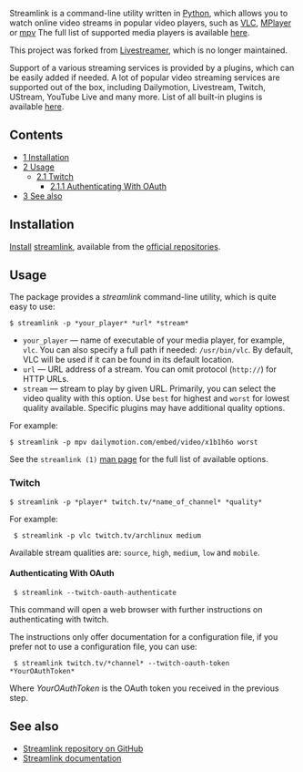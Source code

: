 Streamlink is a command-line utility written in [Python](/index.php/Python "Python"), which allows you to watch online video streams in popular video players, such as [VLC](/index.php/VLC "VLC"), [MPlayer](/index.php/MPlayer "MPlayer") or [mpv](/index.php/Mpv "Mpv") The full list of supported media players is available [here](https://streamlink.github.io/players.html#player-compatibility).

This project was forked from [Livestreamer](/index.php/Livestreamer "Livestreamer"), which is no longer maintained.

Support of a various streaming services is provided by a plugins, which can be easily added if needed. A lot of popular video streaming services are supported out of the box, including Dailymotion, Livestream, Twitch, UStream, YouTube Live and many more. List of all built-in plugins is available [here](https://streamlink.github.io/plugin_matrix.html).

## Contents

*   [1 Installation](#Installation)
*   [2 Usage](#Usage)
    *   [2.1 Twitch](#Twitch)
        *   [2.1.1 Authenticating With OAuth](#Authenticating_With_OAuth)
*   [3 See also](#See_also)

## Installation

[Install](/index.php/Install "Install") [streamlink](https://aur.archlinux.org/packages/streamlink/), available from the [official repositories](/index.php/Official_repositories "Official repositories").

## Usage

The package provides a *streamlink* command-line utility, which is quite easy to use:

```
$ streamlink -p *your_player* *url* *stream*

```

*   `your_player` — name of executable of your media player, for example, `vlc`. You can also specify a full path if needed: `/usr/bin/vlc`. By default, VLC will be used if it can be found in its default location.
*   `url` — URL address of a stream. You can omit protocol (`http://`) for HTTP URLs.
*   `stream` — stream to play by given URL. Primarily, you can select the video quality with this option. Use `best` for highest and `worst` for lowest quality available. Specific plugins may have additional quality options.

For example:

```
$ streamlink -p mpv dailymotion.com/embed/video/x1b1h6o worst

```

See the `streamlink (1)` [man page](/index.php/Man_page "Man page") for the full list of available options.

### Twitch

```
$ streamlink -p *player* twitch.tv/*name_of_channel* *quality*

```

For example:

```
 $ streamlink -p vlc twitch.tv/archlinux medium

```

Available stream qualities are: `source`, `high`, `medium`, `low` and `mobile`.

#### Authenticating With OAuth

```
 $ streamlink --twitch-oauth-authenticate

```

This command will open a web browser with further instructions on authenticating with twitch.

The instructions only offer documentation for a configuration file, if you prefer not to use a configuration file, you can use:

```
 $ streamlink twitch.tv/*channel* --twitch-oauth-token *YourOAuthToken*

```

Where *YourOAuthToken* is the OAuth token you received in the previous step.

## See also

*   [Streamlink repository on GitHub](https://github.com/streamlink/streamlink)
*   [Streamlink documentation](http://docs.streamlink.io/)